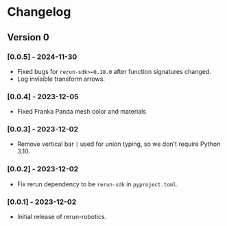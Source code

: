 # Changelog

## Version 0

### [0.0.5] - 2024-11-30

- Fixed bugs for `rerun-sdk>=0.18.0` after function signatures changed.
- Log invisible transform arrows.

### [0.0.4] - 2023-12-05

- Fixed Franka Panda mesh color and materials

### [0.0.3] - 2023-12-02

- Remove vertical bar `|` used for union typing, so we don't require Python 3.10.

### [0.0.2] - 2023-12-02

- Fix rerun dependency to be `rerun-sdk` in `pyproject.toml`.

### [0.0.1] - 2023-12-02

- Initial release of rerun-robotics.



